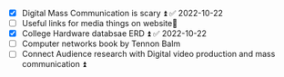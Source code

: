 - [x] Digital Mass Communication is scary ⏫ ✅ 2022-10-22
- [ ] Useful links for media things on website🔼 
- [x] College Hardware databsae ERD ⏫ ✅ 2022-10-22
- [ ] Computer networks book by Tennon Balm
- [ ] Connect Audience research with Digital video production and mass communication ⏫ 